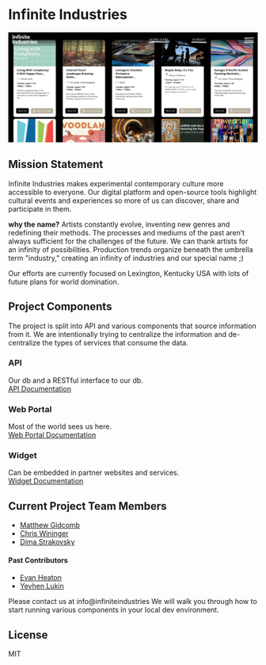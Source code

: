 # Infinite Industries
<img src="./docs/doc-splash.png">

## Mission Statement
<p>Infinite Industries makes experimental contemporary culture more accessible to everyone. Our digital platform and open-source tools highlight cultural events and experiences so more of us can discover, share and participate in them.
</p>

<p>
<b>why the name?</b>
Artists constantly evolve, inventing new genres and redefining their methods. The processes and mediums of the past aren’t always sufficient for the challenges of the future. We can thank artists for an infinity of possibilities. Production trends organize beneath the umbrella term "industry," creating an infinity of industries and our special name ;)
</p>
<p>Our efforts are currently focused on Lexington, Kentucky USA with lots of future plans for world domination.</p>

## Project Components
The project is split into API and various components that source information from it. We are intentionally trying to centralize the information and de-centralize the types of services that consume the data.
### API
Our db and a RESTful interface to our db. <br/>
<a href="https://github.com/infinite-industries/infinite/tree/master/api-server">API Documentation</a>
### Web Portal
Most of the world sees us here. <br/>
<a href="https://github.com/infinite-industries/infinite/tree/master/web-portal">Web Portal Documentation</a>
### Widget
Can be embedded in partner websites and services.<br/>
<a href="https://github.com/infinite-industries/infinite/tree/master/widget">Widget Documentation</a>

## Current Project Team Members
+ <a href="https://github.com/MatthewGidcomb" target="_new">Matthew Gidcomb</a>
+ <a href="https://github.com/chriswininger" target="_new">Chris Wininger</a>
+ <a href="https://github.com/Digi-D" target="_new">Dima Strakovsky</a>

#### Past Contributors
+ <a href="https://github.com/epheat" target="_new">Evan Heaton</a>
+ <a href="https://github.com/dix-icomys" target="_new">Yevhen Lukin</a>

Please contact us at info@infiniteindustries We will walk you through how to start running various components in your local dev environment.

## License

MIT
